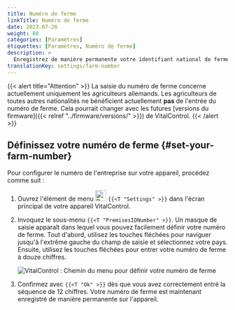 ```yaml
---
title: Numéro de ferme
linkTitle: Numéro de ferme
date: 2023-07-26
weight: 80
catégories: [Paramètres]
étiquettes: [Paramètres, Numéro de ferme]
description: >
  Enregistrez de manière permanente votre identifiant national de ferme à douze chiffres sur l'appareil VitalControl.
translationKey: settings/farm-number
---
```

{{< alert title="Attention" >}}
La saisie du numéro de ferme concerne actuellement uniquement les agriculteurs allemands. Les agriculteurs de toutes autres nationalités ne bénéficient actuellement **pas** de l'entrée du numéro de ferme. Cela pourrait changer avec les futures [versions du firmware]({{< relref "../firmware/versions/" >}}) de VitalControl.
{{< /alert >}}

## Définissez votre numéro de ferme {#set-your-farm-number}

Pour configurer le numéro de l'entreprise sur votre appareil, procédez comme suit :

1. Ouvrez l'élément de menu <img src="/icons/gear.svg" width="25" align="bottom" alt="Paramètres" /> `{{<T "Settings" >}}` dans l'écran principal de votre appareil VitalControl.

2. Invoquez le sous-menu `{{<T "PremisesIDNumber" >}}`. Un masque de saisie apparaît dans lequel vous pouvez facilement définir votre numéro de ferme. Tout d'abord, utilisez les touches fléchées pour naviguer jusqu'à l'extrême gauche du champ de saisie et sélectionnez votre pays. Ensuite, utilisez les touches fléchées pour entrer votre numéro de ferme à douze chiffres.

   ![VitalControl : Chemin du menu pour définir votre numéro de ferme](../images/farm-number.png "Définir votre numéro de ferme")

3. Confirmez avec `{{<T "Ok" >}}` dès que vous avez correctement entré la séquence de 12 chiffres. Votre numéro de ferme est maintenant enregistré de manière permanente sur l'appareil.
